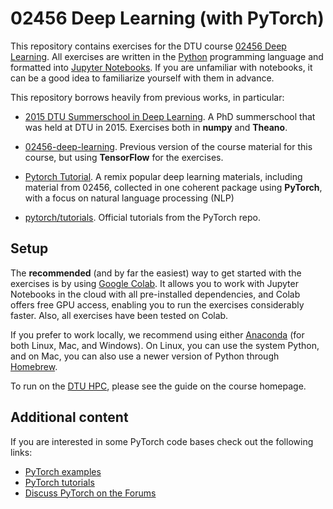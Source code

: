 # 02456 Deep Learning (with PyTorch)

This repository contains exercises for the DTU course [02456 Deep Learning](https://kurser.dtu.dk/course/02456). All exercises are written in the [Python](https://www.python.org/) programming language and formatted into [Jupyter Notebooks](https://jupyter.org/). If you are unfamiliar with notebooks, it can be a good idea to familiarize yourself with them in advance.

This repository borrows heavily from previous works, in particular:

* [2015 DTU Summerschool in Deep Learning](https://github.com/DeepLearningDTU/Summerschool_2015/tree/master/day1-NN). A PhD summerschool that was held at DTU in 2015. Exercises both in **numpy** and **Theano**.

* [02456-deep-learning](https://github.com/DeepLearningDTU/02456-deep-learning). Previous version of the course material for this course, but using **TensorFlow** for the exercises.

* [Pytorch Tutorial](https://github.com/munkai/pytorch-tutorial). A remix popular deep learning materials, including material from 02456, collected in one coherent package using **PyTorch**, with a focus on natural language processing (NLP)

* [pytorch/tutorials](https://github.com/pytorch/tutorials). Official tutorials from the PyTorch repo.

## Setup
The **recommended** (and by far the easiest) way to get started with the exercises is by using [Google Colab](https://colab.research.google.com/notebooks/intro.ipynb). It allows you to work with Jupyter Notebooks in the cloud with all pre-installed dependencies, and Colab offers free GPU access, enabling you to run the exercises considerably faster. Also, all exercises have been tested on Colab.

If you prefer to work locally, we recommend using either [Anaconda](https://www.anaconda.com) (for both Linux, Mac, and Windows). On Linux, you can use the system Python, and on Mac, you can also use a newer version of Python through [Homebrew](https://brew.sh).

To run on the [DTU HPC](https://www.hpc.dtu.dk), please see the guide on the course homepage.

## Additional content

If you are interested in some PyTorch code bases check out the following links:

- [PyTorch examples](https://github.com/pytorch/examples)
- [PyTorch tutorials](https://github.com/pytorch/tutorials)
- [Discuss PyTorch on the Forums](https://discuss.pytorch.org/)